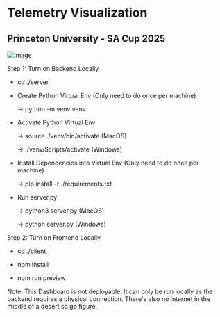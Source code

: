 # Telemetry Visualization
## Princeton University - SA Cup 2025

![image](https://github.com/jorrel1230/TelemViz/assets/140212785/ee5bc9dd-2b41-4b2e-adc0-dd92ee457098)

Step 1: Turn on Backend Locally

  - cd ./server

  - Create Python Virtual Env (Only need to do once per machine)
    
      -> python -m venv venv

  - Activate Python Virtual Env
    
      -> source ./venv/bin/activate (MacOS)

      -> ./venv/Scripts/activate (Windows)
  
  - Install Dependencies into Virtual Env (Only need to do once per machine)
    
      -> pip install -r ./requirements.txt
  
  - Run server.py
    
      -> python3 server.py (MacOS)

      -> python server.py (Windows)

    
Step 2: Turn on Frontend Locally

  - cd ./client
    
  - npm install
    
  - npm run preview
    
  
Note: This Dashboard is not deployable. It can only be run locally as the backend requires a physical connection. There's also no internet in the middle of a desert so go figure.
